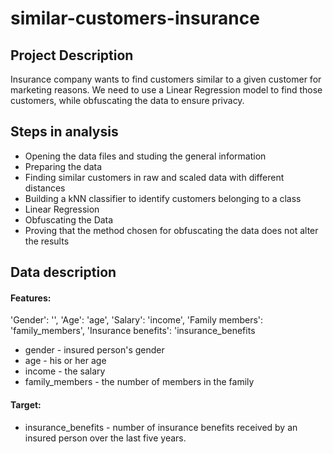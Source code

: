 # similar-customers-insurance

## Project Description

Insurance company wants to find customers similar to a given customer for marketing reasons. 
We need to use a Linear Regression model to find those customers, while obfuscating the data to ensure privacy.

## Steps in analysis

 - Opening the data files and studing the general information
 - Preparing the data 
 - Finding similar customers in raw and scaled data with different distances
 - Building a kNN classifier to identify customers belonging to a class
 - Linear Regression
 - Obfuscating the Data
 - Proving that the method chosen for obfuscating the data does not alter the results
 
## Data description
#### Features:
'Gender': '', 'Age': 'age', 'Salary': 'income', 'Family members': 'family_members', 'Insurance benefits': 'insurance_benefits
 - gender - insured person's gender
 - age - his or her age
 - income - the salary
 - family_members - the number of members in the family 
#### Target:
 - insurance_benefits - number of insurance benefits received by an insured person over the last five years.
